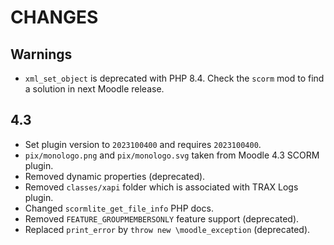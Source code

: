 # CHANGES

## Warnings

- `xml_set_object` is deprecated with PHP 8.4. Check the `scorm` mod to find a solution in next Moodle release.


## 4.3

- Set plugin version to `2023100400` and requires `2023100400`.
- `pix/monologo.png` and `pix/monologo.svg` taken from Moodle 4.3 SCORM plugin.
- Removed dynamic properties (deprecated).
- Removed `classes/xapi` folder which is associated with TRAX Logs plugin.
- Changed `scormlite_get_file_info` PHP docs.
- Removed `FEATURE_GROUPMEMBERSONLY` feature support (deprecated).
- Replaced `print_error` by `throw new \moodle_exception` (deprecated).
